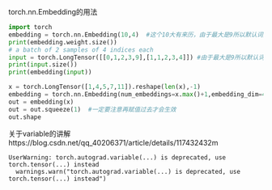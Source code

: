 torch.nn.Embedding的用法

```python
import torch
embedding = torch.nn.Embedding(10,4)  #这个10大有来历，由于最大是9所以默认词数是9-0+1=10，所以在这里输入词数是10
print(embedding.weight.size())
# a batch of 2 samples of 4 indices each
input = torch.LongTensor([[0,1,2,3,9],[1,1,2,3,4]]) #由于最大是9所以默认词数是9-0+1=10
print(input.size())
print(embedding(input))
```

```python
x = torch.LongTensor([1,4,5,7,11]).reshape(len(x),-1)
embedding = torch.nn.Embedding(num_embeddings=x.max()+1,embedding_dim=4)
out = embedding(x)
out = out.squeeze(1)  #一定要注意再赋值过去才会生效
out.shape
```

关于variable的讲解https://blog.csdn.net/qq_40206371/article/details/117432432m

```
UserWarning: torch.autograd.variable(...) is deprecated, use torch.tensor(...) instead
  warnings.warn("torch.autograd.variable(...) is deprecated, use torch.tensor(...) instead")
```